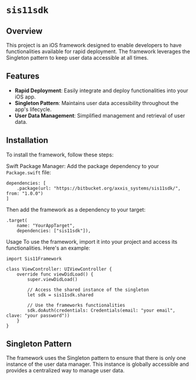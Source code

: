 # ``sis11sdk``


## Overview

This project is an iOS framework designed to enable developers to have functionalities available for rapid deployment. The framework leverages the Singleton pattern to keep user data accessible at all times.

## Features

- **Rapid Deployment**: Easily integrate and deploy functionalities into your iOS app.
- **Singleton Pattern**: Maintains user data accessibility throughout the app's lifecycle.
- **User Data Management**: Simplified management and retrieval of user data.

## Installation

To install the framework, follow these steps:

Swift Package Manager: Add the package dependency to your `Package.swift` file:
```
dependencies: [
    .package(url: "https://bitbucket.org/axxis_systems/sis11sdk/", from: "1.0.0")
]
```
Then add the framework as a dependency to your target:
```
.target(
    name: "YourAppTarget",
    dependencies: ["sis11sdk"]),
```
Usage
To use the framework, import it into your project and access its functionalities. Here's an example:
```
import Sis11Framework

class ViewController: UIViewController {
    override func viewDidLoad() {
        super.viewDidLoad()

        // Access the shared instance of the singleton
        let sdk = sis11sdk.shared

        // Use the frameworks functionalities
        sdk.doAuth(credentials: Credentials(email: "your email", clave: "your password"))
    }
}
```
## Singleton Pattern

The framework uses the Singleton pattern to ensure that there is only one instance of the user data manager. This instance is globally accessible and provides a centralized way to manage user data.
